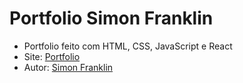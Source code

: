 # Portfolio Simon Franklin

- Portfolio feito com HTML, CSS, JavaScript e React
- Site: [Portfolio](https://simonfranklin1.github.io/portfolio)
- Autor: [Simon Franklin](https://github.com/simonfranklin1) 

